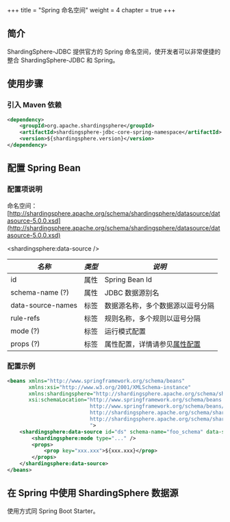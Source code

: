 +++
title = "Spring 命名空间"
weight = 4
chapter = true
+++

## 简介

ShardingSphere-JDBC 提供官方的 Spring 命名空间，使开发者可以非常便捷的整合 ShardingSphere-JDBC 和 Spring。

## 使用步骤

### 引入 Maven 依赖

```xml
<dependency>
    <groupId>org.apache.shardingsphere</groupId>
    <artifactId>shardingsphere-jdbc-core-spring-namespace</artifactId>
    <version>${shardingsphere.version}</version>
</dependency>
```

## 配置 Spring Bean

### 配置项说明

命名空间：[http://shardingsphere.apache.org/schema/shardingsphere/datasource/datasource-5.0.0.xsd](http://shardingsphere.apache.org/schema/shardingsphere/datasource/datasource-5.0.0.xsd)

\<shardingsphere:data-source />

| *名称*             | *类型* | *说明*                                                                            |
| ----------------- | ----- | --------------------------------------------------------------------------------- |
| id                | 属性  | Spring Bean Id                                                                     |
| schema-name (?)   | 属性  | JDBC 数据源别名                                                                      |
| data-source-names | 标签  | 数据源名称，多个数据源以逗号分隔                                                         |
| rule-refs         | 标签  | 规则名称，多个规则以逗号分隔                                                            |
| mode (?)          | 标签  | 运行模式配置                                                                         |
| props (?)         | 标签  | 属性配置，详情请参见[属性配置](/cn/user-manual/shardingsphere-jdbc/props) |

### 配置示例

```xml
<beans xmlns="http://www.springframework.org/schema/beans"
       xmlns:xsi="http://www.w3.org/2001/XMLSchema-instance"
       xmlns:shardingsphere="http://shardingsphere.apache.org/schema/shardingsphere/datasource"
       xsi:schemaLocation="http://www.springframework.org/schema/beans 
                           http://www.springframework.org/schema/beans/spring-beans.xsd 
                           http://shardingsphere.apache.org/schema/shardingsphere/datasource
                           http://shardingsphere.apache.org/schema/shardingsphere/datasource/datasource.xsd
                           ">
    <shardingsphere:data-source id="ds" schema-name="foo_schema" data-source-names="..." rule-refs="...">
        <shardingsphere:mode type="..." />
        <props>
            <prop key="xxx.xxx">${xxx.xxx}</prop>
        </props>
    </shardingsphere:data-source>
</beans>
```

## 在 Spring 中使用 ShardingSphere 数据源

使用方式同 Spring Boot Starter。
